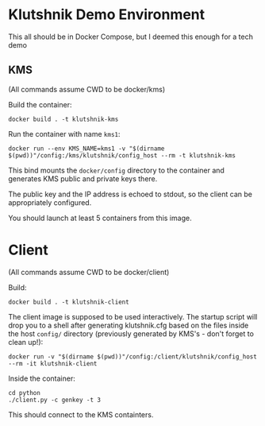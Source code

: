 Klutshnik Demo Environment
==========================

This all should be in Docker Compose, but I deemed this enough for a tech demo

## KMS

(All commands assume CWD to be docker/kms)

Build the container:

`docker build . -t klutshnik-kms`

Run the container with name `kms1`:

`docker run --env KMS_NAME=kms1 -v "$(dirname $(pwd))"/config:/kms/klutshnik/config_host --rm -t klutshnik-kms`

This bind mounts the `docker/config` directory to the container and generates KMS public and private keys there.

The public key and the IP address is echoed to stdout, so the client can be appropriately configured.

You should launch at least 5 containers from this image.

# Client

(All commands assume CWD to be docker/client)

Build:

`docker build . -t klutshnik-client`

The client image is supposed to be used interactively. The startup script will drop you to a shell after generating klutshnik.cfg based on the files inside the host `config/` directory (previously generated by KMS's - don't forget to clean up!):

`docker run -v "$(dirname $(pwd))"/config:/client/klutshnik/config_host --rm -it klutshnik-client`

Inside the container:

```
cd python
./client.py -c genkey -t 3
```

This should connect to the KMS containters.

